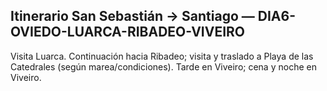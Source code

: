 ## Itinerario San Sebastián → Santiago — DIA6-OVIEDO-LUARCA-RIBADEO-VIVEIRO
Visita Luarca. Continuación hacia Ribadeo; visita y traslado a Playa de las Catedrales (según marea/condiciones). Tarde en Viveiro; cena y noche en Viveiro.
